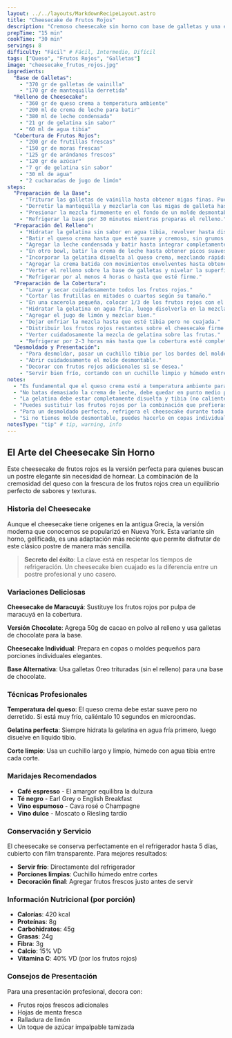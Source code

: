 ```yaml
---
layout: ../../layouts/MarkdownRecipeLayout.astro
title: "Cheesecake de Frutos Rojos"
description: "Cremoso cheesecake sin horno con base de galletas y una exquisita cobertura de frutos rojos frescos."
prepTime: "15 min"
cookTime: "30 min"
servings: 8
difficulty: "Fácil" # Fácil, Intermedio, Difícil
tags: ["Queso", "Frutos Rojos", "Galletas"]
image: "cheesecake_frutos_rojos.jpg"
ingredients:
  "Base de Galletas":
    - "370 gr de galletas de vainilla"
    - "170 gr de mantequilla derretida"
  "Relleno de Cheesecake":
    - "360 gr de queso crema a temperatura ambiente"
    - "200 ml de crema de leche para batir"
    - "380 ml de leche condensada"
    - "21 gr de gelatina sin sabor"
    - "60 ml de agua tibia"
  "Cobertura de Frutos Rojos":
    - "200 gr de frutillas frescas"
    - "150 gr de moras frescas"
    - "125 gr de arándanos frescos"
    - "120 gr de azúcar"
    - "7 gr de gelatina sin sabor"
    - "30 ml de agua"
    - "2 cucharadas de jugo de limón"
steps:
  "Preparación de la Base":
    - "Triturar las galletas de vainilla hasta obtener migas finas. Puedes usar una procesadora o colocarlas en una bolsa y aplastarlas con un rodillo."
    - "Derretir la mantequilla y mezclarla con las migas de galleta hasta que estén bien integradas."
    - "Presionar la mezcla firmemente en el fondo de un molde desmontable de 22-24 cm, previamente engrasado."
    - "Refrigerar la base por 30 minutos mientras preparas el relleno."
  "Preparación del Relleno":
    - "Hidratar la gelatina sin sabor en agua tibia, revolver hasta disolver completamente y dejar enfriar."
    - "Batir el queso crema hasta que esté suave y cremoso, sin grumos."
    - "Agregar la leche condensada y batir hasta integrar completamente."
    - "En otro bowl, batir la crema de leche hasta obtener picos suaves (no muy firme)."
    - "Incorporar la gelatina disuelta al queso crema, mezclando rápidamente."
    - "Agregar la crema batida con movimientos envolventes hasta obtener una mezcla homogénea."
    - "Verter el relleno sobre la base de galletas y nivelar la superficie."
    - "Refrigerar por al menos 4 horas o hasta que esté firme."
  "Preparación de la Cobertura":
    - "Lavar y secar cuidadosamente todos los frutos rojos."
    - "Cortar las frutillas en mitades o cuartos según su tamaño."
    - "En una cacerola pequeña, colocar 1/3 de los frutos rojos con el azúcar y cocinar a fuego medio por 5 minutos."
    - "Hidratar la gelatina en agua fría, luego disolverla en la mezcla caliente de frutas."
    - "Agregar el jugo de limón y mezclar bien."
    - "Dejar enfriar la mezcla hasta que esté tibia pero no cuajada."
    - "Distribuir los frutos rojos restantes sobre el cheesecake firme."
    - "Verter cuidadosamente la mezcla de gelatina sobre las frutas."
    - "Refrigerar por 2-3 horas más hasta que la cobertura esté completamente cuajada."
  "Desmoldado y Presentación":
    - "Para desmoldar, pasar un cuchillo tibio por los bordes del molde."
    - "Abrir cuidadosamente el molde desmontable."
    - "Decorar con frutos rojos adicionales si se desea."
    - "Servir bien frío, cortando con un cuchillo limpio y húmedo entre cada porción."
notes:
  - "Es fundamental que el queso crema esté a temperatura ambiente para evitar grumos. Sácalo del refrigerador 2 horas antes de usar."
  - "No batas demasiado la crema de leche, debe quedar en punto medio para que no se corte al mezclar con el queso."
  - "La gelatina debe estar completamente disuelta y tibia (no caliente) al agregarla, para evitar que se formen grumos."
  - "Puedes sustituir los frutos rojos por la combinación que prefieras: solo frutillas, moras con frambuesas, etc."
  - "Para un desmoldado perfecto, refrigera el cheesecake durante toda la noche antes de servir."
  - "Si no tienes molde desmontable, puedes hacerlo en copas individuales para una presentación elegante."
notesType: "tip" # tip, warning, info
---
```


## El Arte del Cheesecake Sin Horno

Este cheesecake de frutos rojos es la versión perfecta para quienes buscan un postre elegante sin necesidad de hornear. La combinación de la cremosidad del queso con la frescura de los frutos rojos crea un equilibrio perfecto de sabores y texturas.

### Historia del Cheesecake

Aunque el cheesecake tiene orígenes en la antigua Grecia, la versión moderna que conocemos se popularizó en Nueva York. Esta variante sin horno, gelificada, es una adaptación más reciente que permite disfrutar de este clásico postre de manera más sencilla.

> **Secreto del éxito**: La clave está en respetar los tiempos de refrigeración. Un cheesecake bien cuajado es la diferencia entre un postre profesional y uno casero.

### Variaciones Deliciosas

**Cheesecake de Maracuyá**: Sustituye los frutos rojos por pulpa de maracuyá en la cobertura.

**Versión Chocolate**: Agrega 50g de cacao en polvo al relleno y usa galletas de chocolate para la base.

**Cheesecake Individual**: Prepara en copas o moldes pequeños para porciones individuales elegantes.

**Base Alternativa**: Usa galletas Oreo trituradas (sin el relleno) para una base de chocolate.

### Técnicas Profesionales

**Temperatura del queso**: El queso crema debe estar suave pero no derretido. Si está muy frío, caliéntalo 10 segundos en microondas.

**Gelatina perfecta**: Siempre hidrata la gelatina en agua fría primero, luego disuelve en líquido tibio.

**Corte limpio**: Usa un cuchillo largo y limpio, húmedo con agua tibia entre cada corte.

### Maridajes Recomendados

- **Café espresso** - El amargor equilibra la dulzura
- **Té negro** - Earl Grey o English Breakfast
- **Vino espumoso** - Cava rosé o Champagne
- **Vino dulce** - Moscato o Riesling tardío

### Conservación y Servicio

El cheesecake se conserva perfectamente en el refrigerador hasta 5 días, cubierto con film transparente. Para mejores resultados:

- **Servir frío**: Directamente del refrigerador
- **Porciones limpias**: Cuchillo húmedo entre cortes
- **Decoración final**: Agregar frutos frescos justo antes de servir

### Información Nutricional (por porción)

- **Calorías**: 420 kcal
- **Proteínas**: 8g
- **Carbohidratos**: 45g
- **Grasas**: 24g
- **Fibra**: 3g
- **Calcio**: 15% VD
- **Vitamina C**: 40% VD (por los frutos rojos)

### Consejos de Presentación

Para una presentación profesional, decora con:

- Frutos rojos frescos adicionales
- Hojas de menta fresca
- Ralladura de limón
- Un toque de azúcar impalpable tamizada
